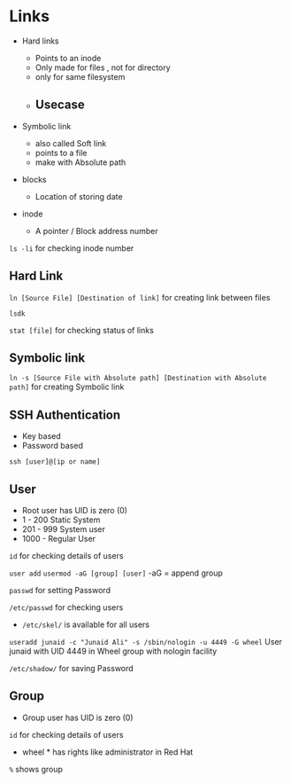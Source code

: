 # Links

- Hard links 
  - Points to an inode
  - Only made for files , not for directory
  - only for same filesystem
  - Usecase
    - 
- Symbolic link 
  - also called Soft link
  - points to a file 
  - make with Absolute path 


- blocks 
  - Location of storing date
- inode 
  - A pointer / Block address number


`ls -li` for checking inode number

## Hard Link 
`ln [Source File] [Destination of link]` for creating link between files

`lsdk`

`stat [file]` for checking status of links 


## Symbolic link 
`ln -s [Source File with Absolute path] [Destination with Absolute path]` for creating Symbolic link 



## SSH Authentication 
- Key based 
- Password based 

`ssh [user]@[ip or name]` 


## User
- Root user has UID is zero (0)
- 1 - 200 Static System
- 201 - 999 System user 
- 1000 - Regular User
  

`id` for checking details of users

`user add`
`usermod -aG [group] [user]` -aG = append group

`passwd` for setting Password

`/etc/passwd` for checking users 

- `/etc/skel/` is available for all users 

`useradd junaid -c "Junaid Ali" -s /sbin/nologin -u 4449 -G wheel`  User junaid with UID 4449 in Wheel group with nologin facility


`/etc/shadow/` for saving Password

## Group
- Group user has UID is zero (0)

`id` for checking details of users

* wheel * has rights like administrator in Red Hat  

`%` shows group 



